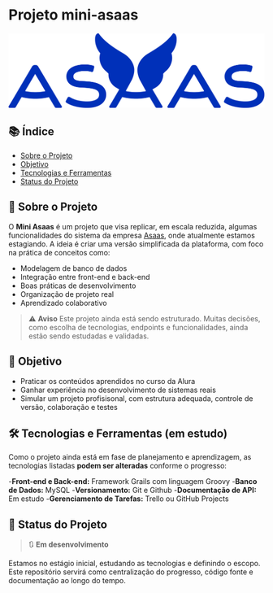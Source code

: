 # Projeto **mini-asaas**

![Logo Asaas](logo-asaas-azul.png)

## 📚 Índice

- [Sobre o Projeto](#sobre-o-projeto)
- [Objetivo](#objetivo)
- [Tecnologias e Ferramentas](#tecnologias-e-ferramentas-em-estudo)
- [Status do Projeto](#status-do-projeto)

## 📌 Sobre o Projeto

O **Mini Asaas** é um projeto que visa replicar, em escala reduzida, algumas funcionalidades do sistema da empresa [Asaas](https://www.asaas.com/), onde atualmente estamos estagiando. A ideia é criar uma versão simplificada da plataforma, com foco na prática de conceitos como: 

- Modelagem de banco de dados
- Integração entre front-end e back-end
- Boas práticas de desenvolvimento
- Organização de projeto real
- Aprendizado colaborativo

> ⚠️ **Aviso** Este projeto ainda está sendo estruturado. Muitas decisões, como escolha de tecnologias, endpoints e funcionalidades, ainda estão sendo estudadas e validadas.

## 🎯 Objetivo

- Praticar os conteúdos aprendidos no curso da Alura
- Ganhar experiência no desenvolvimento de sistemas reais
- Simular um projeto profisisonal, com estrutura adequada, controle de versão, colaboração e testes

## 🛠️ Tecnologias e Ferramentas (em estudo)

Como o projeto ainda está em fase de planejamento e aprendizagem, as tecnologias listadas **podem ser alteradas** conforme o progresso:

-**Front-end e Back-end:** Framework Grails com linguagem Groovy
-**Banco de Dados:** MySQL
-**Versionamento:** Git e Github
-**Documentação de API:** Em estudo
-**Gerenciamento de Tarefas:** Trello ou GitHub Projects

## 🚧 Status do Projeto

> 🔃 **Em desenvolvimento**

Estamos no estágio inicial, estudando as tecnologias e definindo o escopo. Este repositório servirá como centralização do progresso, código fonte e documentação ao longo do tempo.
